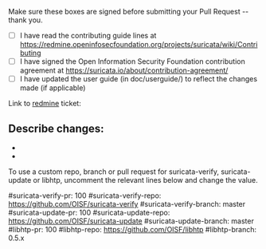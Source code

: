 Make sure these boxes are signed before submitting your Pull Request -- thank you.

- [ ] I have read the contributing guide lines at https://redmine.openinfosecfoundation.org/projects/suricata/wiki/Contributing
- [ ] I have signed the Open Information Security Foundation contribution agreement at https://suricata.io/about/contribution-agreement/
- [ ] I have updated the user guide (in doc/userguide/) to reflect the changes made (if applicable)

Link to [redmine](https://redmine.openinfosecfoundation.org/projects/suricata/issues) ticket:

Describe changes:
-
-
-

To use a custom repo, branch or pull request for suricata-verify,
suricata-update or libhtp, uncomment the relevant lines below and change the
value.

#suricata-verify-pr: 100
#suricata-verify-repo: https://github.com/OISF/suricata-verify
#suricata-verify-branch: master
#suricata-update-pr: 100
#suricata-update-repo: https://github.com/OISF/suricata-update
#suricata-update-branch: master
#libhtp-pr: 100
#libhtp-repo: https://github.com/OISF/libhtp
#libhtp-branch: 0.5.x
